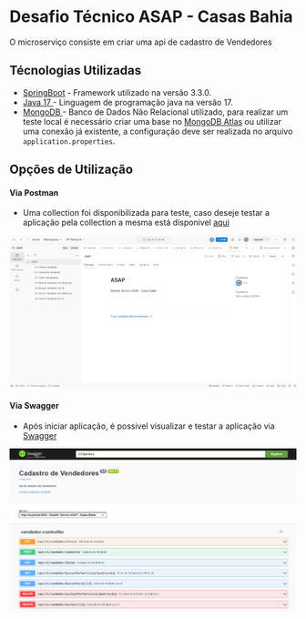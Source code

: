 # Desafio Técnico ASAP - Casas Bahia

O microserviço consiste em criar uma api de cadastro de Vendedores

## Técnologias Utilizadas

- [SpringBoot](https://start.spring.io/) - Framework utilizado na versão 3.3.0.
- [Java 17 ](https://www.oracle.com/java/technologies/javase/jdk17-archive-downloads.html) - Linguagem de programação java na versão 17.
- [MongoDB ](https://www.mongodb.com/) - Banco de Dados Não Relacional utilizado, para realizar um teste local é necessário criar uma base no [MongoDB Atlas](https://account.mongodb.com/account/login) ou utilizar uma conexão já existente, a configuração deve ser realizada no arquivo `application.properties`. 


## Opções de Utilização

#### Via Postman

- Uma collection foi disponibilizada para teste, caso deseje testar a aplicação pela collection a mesma está disponivel [aqui](https://github.com/coutinhosantos/asap/blob/master/asap/postman/ASAP.postman_collection.json)

![postman](https://github.com/coutinhosantos/asap/blob/master/asap/postman/imagem_postman.png)

#### Via Swagger

- Após iniciar aplicação, é possivel visualizar e testar a aplicação via [Swagger](http://localhost:8080/swagger-ui/index.html)

![swagger](https://github.com/coutinhosantos/asap/blob/master/asap/postman/swagger.png)
